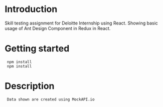 # Introduction
Skill testing assignment for Deloitte Internship using React. Showing basic usage of Ant Design Component in Redux in React.

# Getting started
     npm install
     npm install

# Description
     Data shown are created using MockAPI.io 
     
